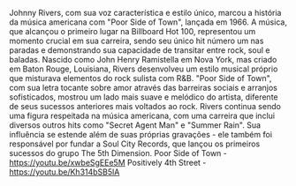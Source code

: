 
Johnny Rivers, com sua voz característica e estilo único, marcou a história da música americana com "Poor Side of Town", lançada em 1966. A música, que alcançou o primeiro lugar na Billboard Hot 100, representou um momento crucial em sua carreira, sendo seu único hit número um nas paradas e demonstrando sua capacidade de transitar entre rock, soul e baladas. Nascido como John Henry Ramistella em Nova York, mas criado em Baton Rouge, Louisiana, Rivers desenvolveu um estilo musical próprio que misturava elementos do rock sulista com R&B. "Poor Side of Town", com sua letra tocante sobre amor através das barreiras sociais e arranjos sofisticados, mostrou um lado mais suave e melódico do artista, diferente de seus sucessos anteriores mais voltados ao rock. Rivers continua sendo uma figura respeitada na música americana, com uma carreira que inclui diversos outros hits como "Secret Agent Man" e "Summer Rain". Sua influência se estende além de suas próprias gravações - ele também foi responsável por fundar a Soul City Records, que lançou os primeiros sucessos do grupo The 5th Dimension.
Poor Side of Town - https://youtu.be/xwbeSgEEe5M
Positively 4th Street - https://youtu.be/Kh314bSB5lA
